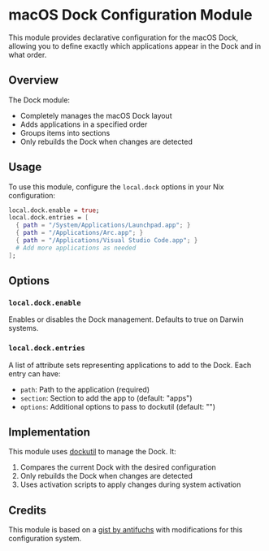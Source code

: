 <!-- filepath: /Users/chchmthrfckr/Projects/dotfiles/modules/darwin/dock/README.md -->
# macOS Dock Configuration Module

This module provides declarative configuration for the macOS Dock, allowing you to define exactly which applications appear in the Dock and in what order.

## Overview

The Dock module:

- Completely manages the macOS Dock layout
- Adds applications in a specified order
- Groups items into sections
- Only rebuilds the Dock when changes are detected

## Usage

To use this module, configure the `local.dock` options in your Nix configuration:

```nix
local.dock.enable = true;
local.dock.entries = [
  { path = "/System/Applications/Launchpad.app"; }
  { path = "/Applications/Arc.app"; }
  { path = "/Applications/Visual Studio Code.app"; }
  # Add more applications as needed
];
```

## Options

### `local.dock.enable`

Enables or disables the Dock management. Defaults to true on Darwin systems.

### `local.dock.entries`

A list of attribute sets representing applications to add to the Dock. Each entry can have:

- `path`: Path to the application (required)
- `section`: Section to add the app to (default: "apps")
- `options`: Additional options to pass to dockutil (default: "")

## Implementation

This module uses [dockutil](https://github.com/kcrawford/dockutil) to manage the Dock. It:

1. Compares the current Dock with the desired configuration
2. Only rebuilds the Dock when changes are detected
3. Uses activation scripts to apply changes during system activation

## Credits

This module is based on a [gist by antifuchs](https://gist.github.com/antifuchs/10138c4d838a63c0a05e725ccd7bccdd) with modifications for this configuration system.
